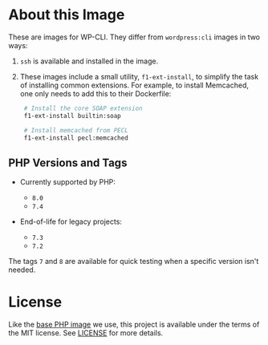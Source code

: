 # About this Image

These are images for WP-CLI. They differ from `wordpress:cli` images in two ways:

1. `ssh` is available and installed in the image.
2. These images include a small utility, `f1-ext-install`, to simplify the task of installing common extensions. For example, to install Memcached, one only needs to add this to their Dockerfile:

   ```sh
    # Install the core SOAP extension
    f1-ext-install builtin:soap

    # Install memcached from PECL
    f1-ext-install pecl:memcached
   ```

## PHP Versions and Tags

- Currently supported by PHP:

  - `8.0`
  - `7.4`

- End-of-life for legacy projects:
  - `7.3`
  - `7.2`

The tags `7` and `8` are available for quick testing when a specific version isn't needed.

# License

Like the [base PHP image](https://github.com/docker-library/php) we use, this project is available under the terms of the MIT license. See [LICENSE](LICENSE) for more details.
